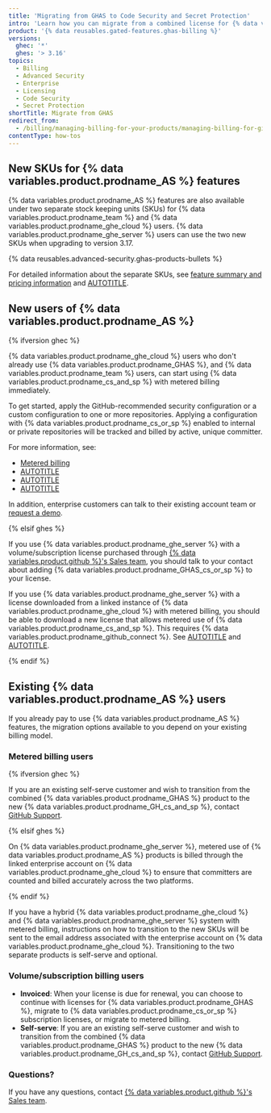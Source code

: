 ```yaml
---
title: 'Migrating from GHAS to Code Security and Secret Protection'
intro: 'Learn how you can migrate from a combined license for {% data variables.product.prodname_AS %} features to one of the new SKUs.'
product: '{% data reusables.gated-features.ghas-billing %}'
versions:
  ghec: '*'
  ghes: '> 3.16'
topics:
  - Billing
  - Advanced Security
  - Enterprise
  - Licensing
  - Code Security
  - Secret Protection
shortTitle: Migrate from GHAS
redirect_from:
  - /billing/managing-billing-for-your-products/managing-billing-for-github-advanced-security/migrating-from-ghas-to-cs-and-sp
contentType: how-tos
---
```


## New SKUs for {% data variables.product.prodname_AS %} features

<!-- expires 2025-09-30 -->

{% data variables.product.prodname_AS %} features are also available under two separate stock keeping units (SKUs) for {% data variables.product.prodname_team %} and {% data variables.product.prodname_ghe_cloud %} users. {% data variables.product.prodname_ghe_server %} users can use the two new SKUs when upgrading to version 3.17.

<!-- end expires 2025-09-30 -->

{% data reusables.advanced-security.ghas-products-bullets %}

For detailed information about the separate SKUs, see [feature summary and pricing information](https://github.com/enterprise/advanced-security#pricing) and [AUTOTITLE](/get-started/learning-about-github/about-github-advanced-security).

## New users of {% data variables.product.prodname_AS %}

{% ifversion ghec %}

{% data variables.product.prodname_ghe_cloud %} users who don't already use {% data variables.product.prodname_GHAS %}, and {% data variables.product.prodname_team %} users, can start using {% data variables.product.prodname_cs_and_sp %} with metered billing immediately.

To get started, apply the GitHub-recommended security configuration or a custom configuration to one or more repositories. Applying a configuration with {% data variables.product.prodname_cs_or_sp %} enabled to internal or private repositories will be tracked and billed by active, unique committer.

For more information, see:

* [Metered billing](/billing/managing-billing-for-your-products/managing-billing-for-github-advanced-security#metered-billing)
* [AUTOTITLE](/code-security/securing-your-organization/enabling-security-features-in-your-organization/applying-the-github-recommended-security-configuration-in-your-organization)
* [AUTOTITLE](/code-security/securing-your-organization/enabling-security-features-in-your-organization/applying-a-custom-security-configuration)
* [AUTOTITLE](/billing/managing-billing-for-your-products/managing-billing-for-github-advanced-security/viewing-your-github-advanced-security-usage)

In addition, enterprise customers can talk to their existing account team or [request a demo](https://github.com/security/advanced-security/secret-protection).

{% elsif ghes %}

If you use {% data variables.product.prodname_ghe_server %} with a volume/subscription license purchased through [{% data variables.product.github %}'s Sales team](https://enterprise.github.com/contact), you should talk to your contact about adding {% data variables.product.prodname_GHAS_cs_or_sp %} to your license.

If you use {% data variables.product.prodname_ghe_server %} with a license downloaded from a linked instance of {% data variables.product.prodname_ghe_cloud %} with metered billing, you should be able to download a new license that allows metered use of {% data variables.product.prodname_cs_and_sp %}. This requires {% data variables.product.prodname_github_connect %}. See [AUTOTITLE](/enterprise-cloud@latest/billing/managing-your-license-for-github-enterprise/downloading-your-license-for-github-enterprise) and [AUTOTITLE](/enterprise-server@latest/admin/configuring-settings/configuring-github-connect/enabling-automatic-user-license-sync-for-your-enterprise).

{% endif %}

## Existing  {% data variables.product.prodname_AS %} users

If you already pay to use {% data variables.product.prodname_AS %} features, the migration options available to you depend on your existing billing model.

### Metered billing users

{% ifversion ghec %}

If you are an existing self-serve customer and wish to transition from the combined {% data variables.product.prodname_GHAS %} product to the new {% data variables.product.prodname_GH_cs_and_sp %}, contact [GitHub Support](mailto:support@github.com).

{% elsif ghes %}

On {% data variables.product.prodname_ghe_server %}, metered use of {% data variables.product.prodname_AS %} products is billed through the linked enterprise account on {% data variables.product.prodname_ghe_cloud %} to ensure that committers are counted and billed accurately across the two platforms.

{% endif %}

If you have a hybrid {% data variables.product.prodname_ghe_cloud %} and {% data variables.product.prodname_ghe_server %} system with metered billing, instructions on how to transition to the new SKUs will be sent to the email address associated with the enterprise account on {% data variables.product.prodname_ghe_cloud %}. Transitioning to the two separate products is self-serve and optional.

### Volume/subscription billing users

* **Invoiced**: When your license is due for renewal, you can choose to continue with licenses for {% data variables.product.prodname_GHAS %}, migrate to {% data variables.product.prodname_cs_or_sp %} subscription licenses, or migrate to metered billing.
* **Self-serve**: If you are an existing self-serve customer and wish to transition from the combined {% data variables.product.prodname_GHAS %} product to the new {% data variables.product.prodname_GH_cs_and_sp %}, contact [GitHub Support](mailto:support@github.com).

### Questions?

If you have any questions, contact [{% data variables.product.github %}'s Sales team](https://enterprise.github.com/contact).
